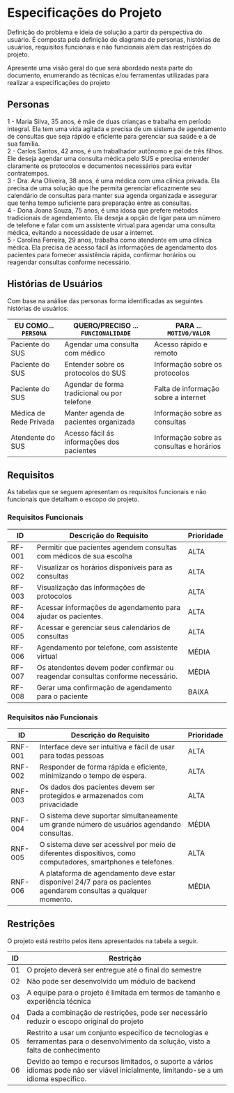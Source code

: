 # Especificações do Projeto

Definição do problema e ideia de solução a partir da perspectiva do usuário. É composta pela definição do  diagrama de personas, histórias de usuários, requisitos funcionais e não funcionais além das restrições do projeto.

Apresente uma visão geral do que será abordado nesta parte do documento, enumerando as técnicas e/ou ferramentas utilizadas para realizar a especificações do projeto

## Personas

1 - Maria Silva, 35 anos, é mãe de duas crianças e trabalha em período integral. Ela tem uma vida agitada e precisa de um sistema de agendamento de consultas que seja rápido e eficiente para gerenciar sua saúde e a de sua família. <br>
2 - Carlos Santos, 42 anos, é um trabalhador autônomo e pai de três filhos. Ele deseja agendar uma consulta médica pelo SUS e precisa entender claramente os protocolos e documentos necessários para evitar contratempos. <br>
3 - Dra. Ana Oliveira, 38 anos, é uma médica com uma clínica privada. Ela precisa de uma solução que lhe permita gerenciar eficazmente seu calendário de consultas para manter sua agenda organizada e assegurar que tenha tempo suficiente para preparação entre as consultas. <br>
4 - Dona Joana Souza, 75 anos, é uma idosa que prefere métodos tradicionais de agendamento. Ela deseja a opção de ligar para um número de telefone e falar com um assistente virtual para agendar uma consulta médica, evitando a necessidade de usar a internet. <br>
5 - Carolina Ferreira, 29 anos, trabalha como atendente em uma clínica médica. Ela precisa de acesso fácil às informações de agendamento dos pacientes para fornecer assistência rápida, confirmar horários ou reagendar consultas conforme necessário. <br>

## Histórias de Usuários

Com base na análise das personas forma identificadas as seguintes histórias de usuários:

|EU COMO... `PERSONA`     | QUERO/PRECISO ... `FUNCIONALIDADE`           | PARA ... `MOTIVO/VALOR`                    |
|-------------------------|----------------------------------------------|--------------------------------------------|
| Paciente do SUS         | Agendar uma consulta com médico              | Acesso rápido e remoto                     |
| Paciente do SUS         | Entender sobre os protocolos do SUS          | Informação sobre os protocolos             |
| Paciente do SUS         | Agendar de forma tradicional ou por telefone | Falta de informação sobre a internet       |
| Médica de Rede Privada  | Manter agenda de pacientes organizada        | Informação sobre as consultas              |
| Atendente do SUS        | Acesso fácil ás informações dos pacientes    | Informação sobre as consultas e horários   |

## Requisitos

As tabelas que se seguem apresentam os requisitos funcionais e não funcionais que detalham o escopo do projeto.

### Requisitos Funcionais

| ID       |      Descrição do Requisito                          |  Prioridade  |
|----------|------------------------------------------------------|--------------|
|RF-001    | Permitir que pacientes agendem consultas com médicos de sua escolha             |    ALTA      |
|RF-002    | Visualizar os horários disponíveis para as consultas            |    ALTA      |
|RF-003    | Visualização das informações de protocolos         |    ALTA      |
|RF-004    | Acessar informações de agendamento para ajudar os pacientes.| ALTA  |
|RF-005    | Acessar e gerenciar seus calendários de consultas    |    ALTA      |
|RF-006    | Agendamento por telefone, com assistente virtual     |    MÉDIA     |
|RF-007     | Os atendentes devem poder confirmar ou reagendar consultas conforme necessário.| MÉDIA |
|RF-008    | Gerar uma confirmação de agendamento para o paciente |    BAIXA     |

### Requisitos não Funcionais

| ID       |              Descrição do Requisito                                 |  Prioridade  |
|----------|---------------------------------------------------------------------|--------------|
|RNF-001| Interface deve ser intuitiva e fácil de usar para todas pessoas        |    ALTA      |
|RNF-002| Responder de forma rápida e eficiente, minimizando o tempo de espera.  |  ALTA        | 
|RNF-003| Os dados dos pacientes devem ser protegidos e armazenados com privacidade | ALTA |
|RNF-004| O sistema deve suportar simultaneamente um grande número de usuários agendando consultas. | MÉDIA |
|RNF-005| O sistema deve ser acessível por meio de diferentes dispositivos, como computadores, smartphones e telefones. | ALTA |
|RNF-006| A plataforma de agendamento deve estar disponível 24/7 para os pacientes agendarem consultas a qualquer momento. | MÉDIA |

## Restrições

O projeto está restrito pelos itens apresentados na tabela a seguir.

|ID| Restrição                                             |
|--|-------------------------------------------------------|
|01| O projeto deverá ser entregue até o final do semestre |
|02| Não pode ser desenvolvido um módulo de backend        |
|03| A equipe para o projeto é limitada em termos de tamanho e experiência técnica |
|04| Dada a combinação de restrições, pode ser necessário reduzir o escopo original do projeto |
|05| Restrito a usar um conjunto específico de tecnologias e ferramentas para o desenvolvimento da solução, visto a falta de conhecimento |
|06| Devido ao tempo e recursos limitados, o suporte a vários idiomas pode não ser viável inicialmente, limitando-se a um idioma específico. |
